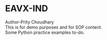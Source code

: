 # EAVX-IND
Author-Prity Choudhary
<br>
This is for demo purposes and for SOP content.
<br>
Some Python practice examples to-do.
